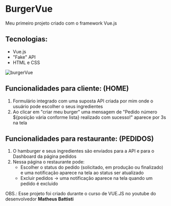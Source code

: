 # BurgerVue
Meu primeiro projeto criado com o framework Vue.js

## Tecnologias:
- Vue.js
- "Fake" API
- HTML e CSS

![burgerVue](https://user-images.githubusercontent.com/90523641/183659293-4b47ee82-7d05-4dd7-862b-9a0fc25cdab9.png)

## Funcionalidades para cliente: (HOME)
1. Formulário integrado com uma suposta API criada por mim onde o usuário pode escolher o seus ingredientes
2. Ao clicar em "criar meu burger" uma mensagem de "Pedido número ${posição vária conforme lista} realizado com sucesso!" aparece por 3s na tela

## Funcionalidades para restaurante: (PEDIDOS)
1. O hamburger e seus ingredientes são enviados para a API e para o Dashboard da página pedidos
2. Nessa página o restaurante pode:
    - Escolher o status do pedido (solicitado, em produção ou finalizado) e uma notificação aparece na tela ao status ser atualizado
    - Excluir pedidos -> uma notificação aparece na tela quando um pedido é excluido 


OBS.: Esse projeto foi criado durante o curso de VUE.JS no youtube do desenvolvedor <b>Matheus Battisti<b/>

